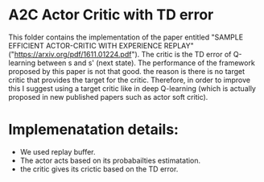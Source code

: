 # A2C Actor Critic with TD error
This folder contains the implementation of the paper entitled "SAMPLE EFFICIENT ACTOR-CRITIC WITH EXPERIENCE REPLAY" ("https://arxiv.org/pdf/1611.01224.pdf"). The critic is the TD error of Q-learning between s and s' (next state).
The performance of the framework proposed by this paper is not that good. the reason is there is no target critic that provides the target for the critic. Therefore, in order to improve this I suggest using a target critic like in deep Q-learning (which is actually proposed in new published papers such as actor soft critic).


# Implemenatation details:
- We used replay buffer.
- The actor acts based on its probabailties estimatation.
- the critic gives its crictic based on the TD error.

